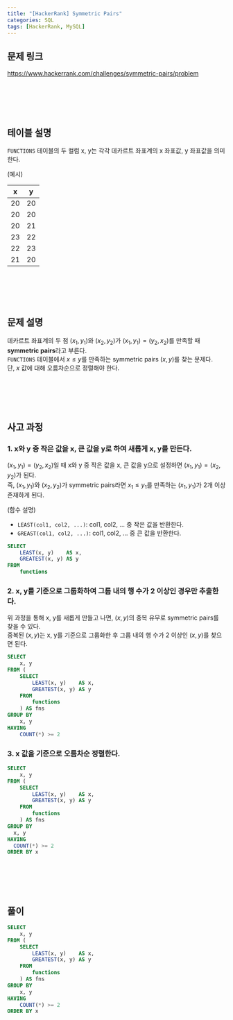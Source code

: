 ```yaml
---
title: "[HackerRank] Symmetric Pairs"
categories: SQL
tags: [HackerRank, MySQL]
---
```


## 문제 링크

<https://www.hackerrank.com/challenges/symmetric-pairs/problem>

<br><br><br><br>

## 테이블 설명

`FUNCTIONS` 테이블의 두 컬럼 x, y는 각각 데카르트 좌표계의 x 좌표값, y 좌표값을 의미한다.

(예시)

|x|y|
|:-:|:-:|
|20|20|
|20|20|
|20|21|
|23|22|
|22|23|
|21|20|

<br><br><br><br>

## 문제 설명

데카르트 좌표계의 두 점 $(x_1, y_1)$와 $(x_2, y_2)$가 $(x_1, y_1) = (y_2, x_2)$를 만족할 때 **symmetric pairs**라고 부른다.  
`FUNCTIONS` 테이블에서 $x \leq y$를 만족하는 symmetric pairs $(x, y)$를 찾는 문제다.  
단, $x$ 값에 대해 오름차순으로 정렬해야 한다.

<br><br><br><br>

## 사고 과정

### 1. x와 y 중 작은 값을 x, 큰 값을 y로 하여 새롭게 x, y를 만든다.

$(x_1, y_1) = (y_2, x_2)$일 때 x와 y 중 작은 값을 x, 큰 값을 y으로 설정하면 $(x_1, y_1) = (x_2, y_2)$가 된다.  
즉, $(x_1, y_1)$와 $(x_2, y_2)$가 symmetric pairs라면 $x_1 \leq y_1$를 만족하는 $(x_1, y_1)$가 2개 이상 존재하게 된다.

(함수 설명)

- `LEAST(col1, col2, ...)`: col1, col2, ... 중 작은 값을 반환한다.
- `GREAST(col1, col2, ...)`: col1, col2, ... 중 큰 값을 반환한다.

```sql
SELECT 
    LEAST(x, y)    AS x, 
    GREATEST(x, y) AS y 
FROM 
    functions
```

### 2. x, y를 기준으로 그룹화하여 그룹 내의 행 수가 2 이상인 경우만 추출한다.

위 과정을 통해 x, y를 새롭게 만들고 나면, $(x, y)$의 중복 유무로 symmetric pairs를 찾을 수 있다.  
중복된 $(x, y)$는 x, y를 기준으로 그룹화한 후 그룹 내의 행 수가 2 이상인 $(x, y)$를 찾으면 된다.

```sql
SELECT 
    x, y
FROM (
    SELECT 
        LEAST(x, y)    AS x, 
        GREATEST(x, y) AS y 
    FROM 
        functions
    ) AS fns 
GROUP BY 
    x, y 
HAVING 
    COUNT(*) >= 2 
```

### 3. x 값을 기준으로 오름차순 정렬한다.

```sql
SELECT 
    x, y
FROM (
    SELECT 
        LEAST(x, y)    AS x, 
        GREATEST(x, y) AS y 
    FROM 
        functions
    ) AS fns 
GROUP BY 
  x, y 
HAVING 
  COUNT(*) >= 2 
ORDER BY x
```

<br><br><br><br>

## 풀이

```sql
SELECT 
    x, y
FROM (
    SELECT 
        LEAST(x, y)    AS x, 
        GREATEST(x, y) AS y 
    FROM 
        functions
    ) AS fns 
GROUP BY 
    x, y 
HAVING 
    COUNT(*) >= 2 
ORDER BY x
```
